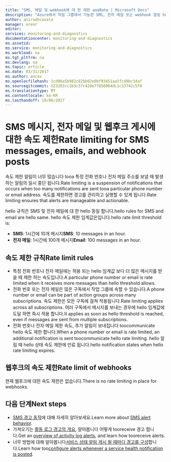 ```yaml
---
title: "SMS, 메일 및 webhook에 대 한 제한 aaaRate | Microsoft Docs"
description: "Azure에서 작업 그룹에서 가능한 SMS, 전자 메일 또는 webhook 알림 hello 수를 제한 하는 방법을 이해 합니다."
author: anirudhcavale
manager: orenr
editor: 
services: monitoring-and-diagnostics
documentationcenter: monitoring-and-diagnostics
ms.assetid: 
ms.service: monitoring-and-diagnostics
ms.workload: na
ms.tgt_pltfrm: na
ms.devlang: na
ms.topic: article
ms.date: 03/31/2017
ms.author: ancav
ms.openlocfilehash: 1cd08a5b982c82bb02e0bf93451aa1fcd9bc34af
ms.sourcegitcommit: 523283cc1b3c37c428e77850964dc1c33742c5f0
ms.translationtype: MT
ms.contentlocale: ko-KR
ms.lasthandoff: 10/06/2017
---
```

# <a name="rate-limiting-for-sms-messages-emails-and-webhook-posts"></a><span data-ttu-id="890f0-103">SMS 메시지, 전자 메일 및 웹후크 게시에 대한 속도 제한</span><span class="sxs-lookup"><span data-stu-id="890f0-103">Rate limiting for SMS messages, emails, and webhook posts</span></span>
<span data-ttu-id="890f0-104">속도 제한 알림이 너무 많습니다 tooa 특정 전화 번호나 전자 메일 주소를 보낼 때 발생 하는 알림의 일시 중단 됩니다.</span><span class="sxs-lookup"><span data-stu-id="890f0-104">Rate limiting is a suspension of notifications that occurs when too many notifications are sent tooa particular phone number or email address.</span></span> <span data-ttu-id="890f0-105">속도를 제한하면 경고를 관리하고 실행할 수 있게 됩니다.</span><span class="sxs-lookup"><span data-stu-id="890f0-105">Rate limiting ensures that alerts are manageable and actionable.</span></span>

<span data-ttu-id="890f0-106">hello 규칙은 SMS 및 전자 메일에 대 한 hello 동일 합니다.</span><span class="sxs-lookup"><span data-stu-id="890f0-106">hello rules for SMS and email are hello same.</span></span> <span data-ttu-id="890f0-107">hello 속도 제한 임계값은입니다.</span><span class="sxs-lookup"><span data-stu-id="890f0-107">hello rate limit threshold is:</span></span>

 - <span data-ttu-id="890f0-108">**SMS**: 1시간에 10개 메시지</span><span class="sxs-lookup"><span data-stu-id="890f0-108">**SMS**: 10 messages in an hour.</span></span>
 - <span data-ttu-id="890f0-109">**전자 메일**: 1시간에 100개 메시지</span><span class="sxs-lookup"><span data-stu-id="890f0-109">**Email**: 100 messages in an hour.</span></span>

## <a name="rate-limit-rules"></a><span data-ttu-id="890f0-110">속도 제한 규칙</span><span class="sxs-lookup"><span data-stu-id="890f0-110">Rate limit rules</span></span>
- <span data-ttu-id="890f0-111">특정 전화 번호나 전자 메일에는 허용 되는 hello 임계값 보다 더 많은 메시지를 받을 때 제한 하는 속도입니다.</span><span class="sxs-lookup"><span data-stu-id="890f0-111">A particular phone number or email is rate limited when it receives more messages than hello threshold allows.</span></span>
- <span data-ttu-id="890f0-112">전화 번호 또는 전자 메일은 많은 구독에서 작업 그룹에 속할 수 있습니다.</span><span class="sxs-lookup"><span data-stu-id="890f0-112">A phone number or email can be part of action groups across many subscriptions.</span></span> <span data-ttu-id="890f0-113">속도 제한은 모든 구독에 걸쳐 적용됩니다.</span><span class="sxs-lookup"><span data-stu-id="890f0-113">Rate limiting applies across all subscriptions.</span></span> <span data-ttu-id="890f0-114">여러 구독에서 메시지를 보내는 경우에 hello 임계값에 도달 하면 즉시 적용 합니다.</span><span class="sxs-lookup"><span data-stu-id="890f0-114">It applies as soon as hello threshold is reached, even if messages are sent from multiple subscriptions.</span></span>  
- <span data-ttu-id="890f0-115">전화 번호나 전자 메일 제한 속도, 추가 알림이 보내집니다 toocommunicate hello 속도 제한 합니다.</span><span class="sxs-lookup"><span data-stu-id="890f0-115">When a phone number or email is rate limited, an additional notification is sent toocommunicate hello rate limiting.</span></span> <span data-ttu-id="890f0-116">hello 알림 때 hello 상태 속도 제한에 만료 됩니다.</span><span class="sxs-lookup"><span data-stu-id="890f0-116">hello notification states when hello rate limiting expires.</span></span>

## <a name="rate-limit-of-webhooks"></a><span data-ttu-id="890f0-117">웹후크의 속도 제한</span><span class="sxs-lookup"><span data-stu-id="890f0-117">Rate limit of webhooks</span></span> ##
<span data-ttu-id="890f0-118">현재 웹후크에 대한 속도 제한은 없습니다.</span><span class="sxs-lookup"><span data-stu-id="890f0-118">There is no rate limiting in place for webhooks.</span></span>

## <a name="next-steps"></a><span data-ttu-id="890f0-119">다음 단계</span><span class="sxs-lookup"><span data-stu-id="890f0-119">Next steps</span></span> ##
* <span data-ttu-id="890f0-120">[SMS 경고 동작](monitoring-sms-alert-behavior.md)에 대해 자세히 알아보세요.</span><span class="sxs-lookup"><span data-stu-id="890f0-120">Learn more about [SMS alert behavior](monitoring-sms-alert-behavior.md).</span></span>
* <span data-ttu-id="890f0-121">가져오기는 [활동 로그 경고의 개요](monitoring-overview-alerts.md), 알아봅니다 어떻게 tooreceive 경고 합니다.</span><span class="sxs-lookup"><span data-stu-id="890f0-121">Get an [overview of activity log alerts](monitoring-overview-alerts.md), and learn how tooreceive alerts.</span></span>  
* <span data-ttu-id="890f0-122">너무 방법에 대해 알아봅니다[서비스 상태 알림 게시 될 때마다 경고를 구성](monitoring-activity-log-alerts-on-service-notifications.md)합니다.</span><span class="sxs-lookup"><span data-stu-id="890f0-122">Learn how too[configure alerts whenever a service health notification is posted](monitoring-activity-log-alerts-on-service-notifications.md).</span></span>

